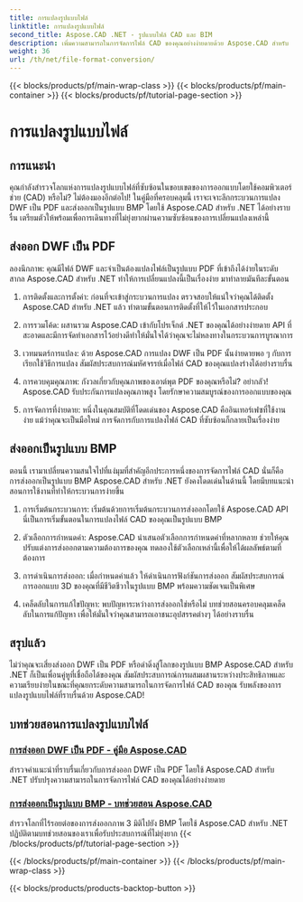 ```yaml
---
title: การแปลงรูปแบบไฟล์
linktitle: การแปลงรูปแบบไฟล์
second_title: Aspose.CAD .NET - รูปแบบไฟล์ CAD และ BIM
description: เพิ่มความสามารถในการจัดการไฟล์ CAD ของคุณอย่างง่ายดายด้วย Aspose.CAD สำหรับ .NET สำรวจบทช่วยสอนเกี่ยวกับการส่งออก DWF เป็น PDF และการส่งออกรูปภาพ 3 มิติเป็นรูปแบบ BMP
weight: 36
url: /th/net/file-format-conversion/
---
```


{{< blocks/products/pf/main-wrap-class >}}
{{< blocks/products/pf/main-container >}}
{{< blocks/products/pf/tutorial-page-section >}}

# การแปลงรูปแบบไฟล์


## การแนะนำ

คุณกำลังสำรวจโลกแห่งการแปลงรูปแบบไฟล์ที่ซับซ้อนในขอบเขตของการออกแบบโดยใช้คอมพิวเตอร์ช่วย (CAD) หรือไม่? ไม่ต้องมองอีกต่อไป! ในคู่มือที่ครอบคลุมนี้ เราจะเจาะลึกกระบวนการแปลง DWF เป็น PDF และส่งออกเป็นรูปแบบ BMP โดยใช้ Aspose.CAD สำหรับ .NET ได้อย่างราบรื่น เตรียมตัวให้พร้อมเพื่อการเดินทางที่ไม่ยุ่งยากผ่านความซับซ้อนของการเปลี่ยนแปลงเหล่านี้

## ส่งออก DWF เป็น PDF

ลองนึกภาพ: คุณมีไฟล์ DWF และจำเป็นต้องแปลงไฟล์เป็นรูปแบบ PDF ที่เข้าถึงได้ง่ายในระดับสากล Aspose.CAD สำหรับ .NET ทำให้การเปลี่ยนแปลงนี้เป็นเรื่องง่าย มาทำลายมันทีละขั้นตอน

1. การติดตั้งและการตั้งค่า: ก่อนที่จะเข้าสู่กระบวนการแปลง ตรวจสอบให้แน่ใจว่าคุณได้ติดตั้ง Aspose.CAD สำหรับ .NET แล้ว ทำตามขั้นตอนการติดตั้งที่ให้ไว้ในเอกสารประกอบ

2. การรวมโค้ด: ผสานรวม Aspose.CAD เข้ากับโปรเจ็กต์ .NET ของคุณได้อย่างง่ายดาย API ที่สะอาดและมีการจัดทำเอกสารไว้อย่างดีทำให้มั่นใจได้ว่าคุณจะไม่หลงทางในกระบวนการบูรณาการ

3. เวทมนตร์การแปลง: ด้วย Aspose.CAD การแปลง DWF เป็น PDF นั้นง่ายดายพอ ๆ กับการเรียกใช้วิธีการแปลง สัมผัสประสบการณ์มหัศจรรย์เมื่อไฟล์ CAD ของคุณแปลงร่างได้อย่างราบรื่น

4. การควบคุมคุณภาพ: กังวลเกี่ยวกับคุณภาพของเอาต์พุต PDF ของคุณหรือไม่? อย่ากลัว! Aspose.CAD รับประกันการแปลงคุณภาพสูง โดยรักษาความสมบูรณ์ของการออกแบบของคุณ

5. การจัดการที่ง่ายดาย: หนึ่งในคุณสมบัติที่โดดเด่นของ Aspose.CAD คืออินเทอร์เฟซที่ใช้งานง่าย แม้ว่าคุณจะเป็นมือใหม่ การจัดการกับการแปลงไฟล์ CAD ที่ซับซ้อนก็กลายเป็นเรื่องง่าย

## ส่งออกเป็นรูปแบบ BMP

ตอนนี้ เรามาเปลี่ยนความสนใจไปที่แง่มุมที่สำคัญอีกประการหนึ่งของการจัดการไฟล์ CAD นั่นก็คือการส่งออกเป็นรูปแบบ BMP Aspose.CAD สำหรับ .NET ยังคงโดดเด่นในด้านนี้ โดยมีบทแนะนำสอนการใช้งานที่ทำให้กระบวนการง่ายขึ้น

1. การเริ่มต้นกระบวนการ: เริ่มต้นด้วยการเริ่มต้นกระบวนการส่งออกโดยใช้ Aspose.CAD API นี่เป็นการเริ่มขั้นตอนในการแปลงไฟล์ CAD ของคุณเป็นรูปแบบ BMP

2. ตัวเลือกการกำหนดค่า: Aspose.CAD นำเสนอตัวเลือกการกำหนดค่าที่หลากหลาย ช่วยให้คุณปรับแต่งการส่งออกตามความต้องการของคุณ ทดลองใช้ตัวเลือกเหล่านี้เพื่อให้ได้ผลลัพธ์ตามที่ต้องการ

3. การดำเนินการส่งออก: เมื่อกำหนดค่าแล้ว ให้ดำเนินการฟังก์ชันการส่งออก สัมผัสประสบการณ์การออกแบบ 3D ของคุณที่มีชีวิตชีวาในรูปแบบ BMP พร้อมความชัดเจนเป็นพิเศษ

4. เคล็ดลับในการแก้ไขปัญหา: พบปัญหาระหว่างการส่งออกใช่หรือไม่ บทช่วยสอนครอบคลุมเคล็ดลับในการแก้ปัญหา เพื่อให้มั่นใจว่าคุณสามารถเอาชนะอุปสรรคต่างๆ ได้อย่างราบรื่น

## สรุปแล้ว

ไม่ว่าคุณจะเสี่ยงส่งออก DWF เป็น PDF หรือดำดิ่งสู่โลกของรูปแบบ BMP Aspose.CAD สำหรับ .NET ก็เป็นเพื่อนคู่หูที่เชื่อถือได้ของคุณ สัมผัสประสบการณ์การผสมผสานระหว่างประสิทธิภาพและความเรียบง่ายในขณะที่คุณยกระดับความสามารถในการจัดการไฟล์ CAD ของคุณ รับพลังของการแปลงรูปแบบไฟล์ที่ราบรื่นด้วย Aspose.CAD!
## บทช่วยสอนการแปลงรูปแบบไฟล์
### [การส่งออก DWF เป็น PDF - คู่มือ Aspose.CAD](./exporting-dwf-to-pdf/)
สำรวจคำแนะนำที่ราบรื่นเกี่ยวกับการส่งออก DWF เป็น PDF โดยใช้ Aspose.CAD สำหรับ .NET ปรับปรุงความสามารถในการจัดการไฟล์ CAD ของคุณได้อย่างง่ายดาย
### [การส่งออกเป็นรูปแบบ BMP - บทช่วยสอน Aspose.CAD](./exporting-to-bmp-format/)
สำรวจโลกที่ไร้รอยต่อของการส่งออกภาพ 3 มิติไปยัง BMP โดยใช้ Aspose.CAD สำหรับ .NET ปฏิบัติตามบทช่วยสอนของเราเพื่อรับประสบการณ์ที่ไม่ยุ่งยาก
{{< /blocks/products/pf/tutorial-page-section >}}

{{< /blocks/products/pf/main-container >}}
{{< /blocks/products/pf/main-wrap-class >}}

{{< blocks/products/products-backtop-button >}}
